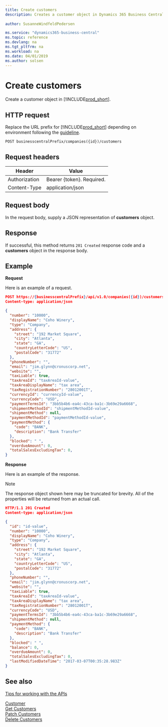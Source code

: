 ```yaml
---
title: Create customers
description: Creates a customer object in Dynamics 365 Business Central.
 
author: SusanneWindfeldPedersen

ms.service: "dynamics365-business-central"
ms.topic: reference
ms.devlang: na
ms.tgt_pltfrm: na
ms.workload: na
ms.date: 04/01/2019
ms.author: solsen
---
```


# Create customers
Create a customer object in [!INCLUDE[prod_short](../../../includes/prod_short.md)].

## HTTP request
Replace the URL prefix for [!INCLUDE[prod_short](../../../includes/prod_short.md)] depending on environment following the [guideline](../../v1.0/endpoints-apis-for-dynamics.md).
```
POST businesscentralPrefix/companies({id})/customers
```

## Request headers

|Header         |Value                    |
|---------------|-------------------------|
|Authorization  |Bearer {token}. Required.|
|Content-Type   |application/json         |

## Request body
In the request body, supply a JSON representation of **customers** object.

## Response
If successful, this method returns ```201 Created``` response code and a **customers** object in the response body.

## Example

**Request**

Here is an example of a request.

```json
POST https://{businesscentralPrefix}/api/v1.0/companies({id})/customers
Content-type: application/json

{
  "number": "10000",
  "displayName": "Coho Winery",
  "type": "Company",
  "address": {
    "street": "192 Market Square",
    "city": "Atlanta",
    "state": "GA",
    "countryLetterCode": "US",
    "postalCode": "31772"
  },
  "phoneNumber": "",
  "email": "jim.glynn@cronuscorp.net",
  "website": "",
  "taxLiable": true,
  "taxAreaId": "taxAreaId-value",
  "taxAreaDisplayName": "tax area",
  "taxRegistrationNumber": "28012001T",
  "currencyId": "currencyId-value",
  "currencyCode": "USD",
  "paymentTermsId": "3bb5b4b6-ea4c-43ca-ba1c-3b69e29a6668",
  "shipmentMethodId": "shipmentMethodId-value",
  "shipmentMethod": null,
  "paymentMethodId": "paymentMethodId-value",
  "paymentMethod": {
    "code": "BANK",
    "description": "Bank Transfer"
  },
  "blocked": " ",
  "overdueAmount": 0,
  "totalSalesExcludingTax": 0,
}
```

**Response**

Here is an example of the response. 

> [!NOTE]  
>   The response object shown here may be truncated for brevity. All of the properties will be returned from an actual call.

```json
HTTP/1.1 201 Created
Content-type: application/json

{
  "id": "id-value",
  "number": "10000",
  "displayName": "Coho Winery",
  "type": "Company",
  "address": {
    "street": "192 Market Square",
    "city": "Atlanta",
    "state": "GA",
    "countryLetterCode": "US",
    "postalCode": "31772"
  },
  "phoneNumber": "",
  "email": "jim.glynn@cronuscorp.net",
  "website": "",
  "taxLiable": true,
  "taxAreaId": "taxAreaId-value",
  "taxAreaDisplayName": "tax area",
  "taxRegistrationNumber": "28012001T",
  "currencyCode": "USD",
  "paymentTermsId": "3bb5b4b6-ea4c-43ca-ba1c-3b69e29a6668",
  "shipmentMethod": null,
  "paymentMethod": {
    "code": "BANK",
    "description": "Bank Transfer"
  },
  "blocked": " ",
  "balance": 0,
  "overdueAmount": 0,
  "totalSalesExcludingTax": 0,
  "lastModifiedDateTime": "2017-03-07T00:35:28.983Z"
}
```

## See also
[Tips for working with the APIs](../../../developer/devenv-connect-apps-tips.md)    
  
[Customer](../resources/dynamics_customer.md)  
[Get Customers](dynamics_customer_get.md)  
[Patch Customers](dynamics_customer_update.md)  
[Delete Customers](dynamics_customer_delete.md)  

